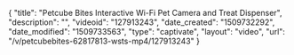 {
    "title": "Petcube Bites Interactive Wi-Fi Pet Camera and Treat Dispenser",
    "description": "",
    "videoid": "127913243",
    "date_created": "1509732292",
    "date_modified": "1509733563",
    "type": "captivate",
    "layout": "video",
    "url": "\/v\/petcubebites-62817813-wsts-mp4\/127913243"
}